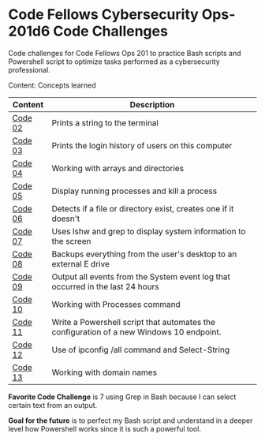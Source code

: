 # Code Fellows Cybersecurity Ops-201d6 Code Challenges
Code challenges for Code Fellows Ops 201 to practice Bash scripts and Powershell script to optimize tasks performed as a cybersecurity professional. 

Content: Concepts learned

| Content              | Description |
| ----------------------------           | --- |
| [Code 02](https://github.com/connieuribe/ops-201d6-code-challenges/blob/main/ops-challenge02.sh)     | Prints a string to the terminal |
| [Code 03](https://github.com/connieuribe/ops-201d6-code-challenges/blob/main/ops-challenge03.sh)     | Prints the login history of users on this computer    |
| [Code 04](https://github.com/connieuribe/ops-201d6-code-challenges/blob/main/ops-challenge04.sh)     | Working with arrays and directories |
| [Code 05](https://github.com/connieuribe/ops-201d6-code-challenges/blob/main/ops-challenge05.sh)     | Display running processes and kill a process|
| [Code 06](https://github.com/connieuribe/ops-201d6-code-challenges/blob/main/ops-challenge06.sh)     | Detects if a file or directory exist, creates one if it doesn't |
| [Code 07](https://github.com/connieuribe/ops-201d6-code-challenges/blob/main/ops-challenge07.sh)     | Uses lshw and grep to display system information to the screen |
| [Code 08](https://github.com/connieuribe/ops-201d6-code-challenges/blob/main/ops-challenge08.bat)    | Backups everything from the user's desktop to an external E drive|
| [Code 09](https://github.com/connieuribe/ops-201d6-code-challenges/blob/main/ops-challenge09.ps1)     | Output all events from the System event log that occurred in the last 24 hours  |
| [Code 10](https://github.com/connieuribe/ops-201d6-code-challenges/blob/main/ops-challenge10.ps1)     | Working with Processes command |
| [Code 11](https://github.com/connieuribe/ops-201d6-code-challenges/blob/main/ops-challenge11.ps1)     | Write a Powershell script that automates the configuration of a new Windows 10 endpoint. |
| [Code 12](https://github.com/connieuribe/ops-201d6-code-challenges/blob/main/ops-challenge12.ps1)     | Use of ipconfig /all command and Select-String |
| [Code 13](https://github.com/connieuribe/ops-201d6-code-challenges/blob/main/ops-challenge13.sh)     | Working with domain names |






**Favorite Code Challenge** is 7 using Grep in Bash because I can select certain text from an output. 


**Goal for the future** is to perfect my Bash script and understand in a deeper level how Powershell works since it is such a powerful tool. 

